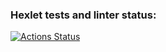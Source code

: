 ### Hexlet tests and linter status:
[![Actions Status](https://github.com/Timothy7310/frontend-project-lvl1/workflows/hexlet-check/badge.svg)](https://github.com/Timothy7310/frontend-project-lvl1/actions)